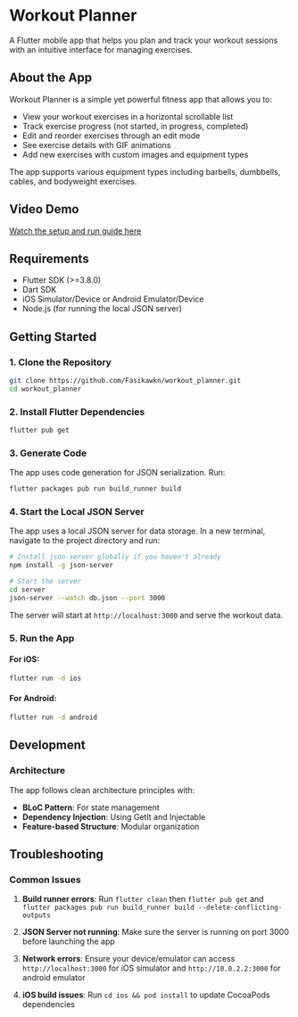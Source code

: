 # Workout Planner

A Flutter mobile app that helps you plan and track your workout sessions with an intuitive interface for managing exercises.

## About the App

Workout Planner is a simple yet powerful fitness app that allows you to:
- View your workout exercises in a horizontal scrollable list
- Track exercise progress (not started, in progress, completed)
- Edit and reorder exercises through an edit mode
- See exercise details with GIF animations
- Add new exercises with custom images and equipment types

The app supports various equipment types including barbells, dumbbells, cables, and bodyweight exercises.

## Video Demo
[Watch the setup and run guide here](https://www.loom.com/share/9da62b2fb3fb41f1b41ec74514566bb6?sid=0817c0ba-a9d3-40aa-a585-4ebdaea868ed)


## Requirements

- Flutter SDK (>=3.8.0)
- Dart SDK
- iOS Simulator/Device or Android Emulator/Device
- Node.js (for running the local JSON server)

## Getting Started

### 1. Clone the Repository
```bash
git clone https://github.com/Fasikawkn/workout_planner.git
cd workout_planner
```

### 2. Install Flutter Dependencies
```bash
flutter pub get
```

### 3. Generate Code
The app uses code generation for JSON serialization. Run:
```bash
flutter packages pub run build_runner build
```

### 4. Start the Local JSON Server
The app uses a local JSON server for data storage. In a new terminal, navigate to the project directory and run:
```bash
# Install json-server globally if you haven't already
npm install -g json-server

# Start the server
cd server
json-server --watch db.json --port 3000
```

The server will start at `http://localhost:3000` and serve the workout data.

### 5. Run the App

#### For iOS:
```bash
flutter run -d ios
```

#### For Android:
```bash
flutter run -d android
```


## Development

### Architecture
The app follows clean architecture principles with:
- **BLoC Pattern**: For state management
- **Dependency Injection**: Using GetIt and Injectable
- **Feature-based Structure**: Modular organization


## Troubleshooting

### Common Issues

1. **Build runner errors**: Run `flutter clean` then `flutter pub get` and `flutter packages pub run build_runner build --delete-conflicting-outputs`

2. **JSON Server not running**: Make sure the server is running on port 3000 before launching the app

3. **Network errors**: Ensure your device/emulator can access `http://localhost:3000` for iOS simulator and `http://10.0.2.2:3000` for android emulator

4. **iOS build issues**: Run `cd ios && pod install` to update CocoaPods dependencies




